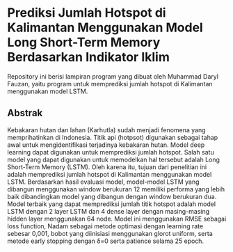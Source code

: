 # Prediksi Jumlah Hotspot di Kalimantan Menggunakan Model Long Short-Term Memory Berdasarkan Indikator Iklim

Repository ini berisi lampiran program yang dibuat oleh Muhammad Daryl Fauzan, yaitu program untuk memprediksi jumlah hotspot di Kalimantan menggunakan model LSTM.

## Abstrak

Kebakaran hutan dan lahan (Karhutla) sudah menjadi fenomena yang memprihatinkan di Indonesia. Titik api (hotpsot) digunakan sebagai tahap awal untuk mengidentifikasi terjadinya kebakaran hutan. Model deep learning dapat digunakan untuk memprediksi jumlah hotspot. Salah satu model yang dapat digunakan untuk memodelkan hal tersebut adalah Long Short-Term Memory (LSTM). Oleh karena itu, tujuan dari penelitian ini adalah memprediksi jumlah hotspot di Kalimantan menggunakan model LSTM. Berdasarkan hasil evaluasi model, model-model LSTM yang dibangun menggunakan window berukuran 12 memiliki performa yang lebih baik dibandingkan model yang dibangun dengan window berukuran dua. Model terbaik yang dapat memprediksi jumlah titik hotspot adalah model LSTM dengan 2 layer LSTM dan 4 dense layer dengan masing-masing hidden layer menggunakan 64 node. Model ini menggunakan RMSE sebagai loss function, Nadam sebagai metode optimasi dengan learning rate sebesar 0,001, bobot yang diinisiasi menggunakan glorot uniform, serta metode early stopping dengan δ=0  serta patience selama 25 epoch.

